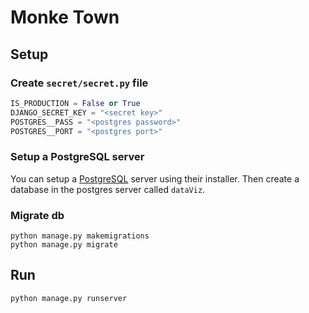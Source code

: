 # Monke Town

## Setup

### Create `secret/secret.py` file
```py
IS_PRODUCTION = False or True
DJANGO_SECRET_KEY = "<secret key>"
POSTGRES__PASS = "<postgres password>"
POSTGRES__PORT = "<postgres port>"
```

### Setup a PostgreSQL server
You can setup a [PostgreSQL](https://www.postgresql.org/) server using their installer.
Then create a database in the postgres server called `dataViz`.

### Migrate db
```
python manage.py makemigrations
python manage.py migrate
```

## Run

```
python manage.py runserver
```